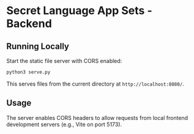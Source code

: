 # Secret Language App Sets - Backend

## Running Locally

Start the static file server with CORS enabled:

```bash
python3 serve.py
```

This serves files from the current directory at `http://localhost:8080/`.

## Usage

The server enables CORS headers to allow requests from local frontend development servers (e.g., Vite on port 5173).
